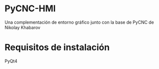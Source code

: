 # PyCNC-HMI
Una complementación de entorno gráfico junto con la base de PyCNC de Nikolay Khabarov 
# Requisitos de instalación
  PyQt4
  
